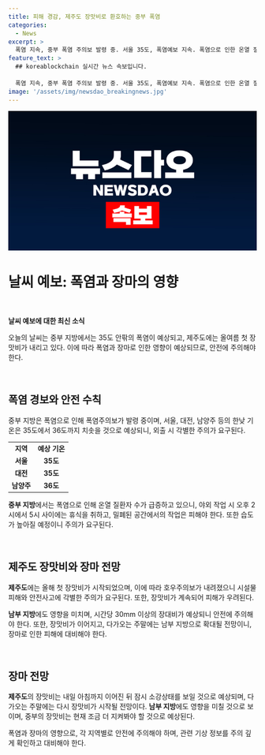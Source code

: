 ```yaml
---
title: 피해 경감, 제주도 장맛비로 환호하는 중부 폭염
categories:
  - News
excerpt: >
  폭염 지속, 중부 폭염 주의보 발령 중. 서울 35도, 폭염예보 지속. 폭염으로 인한 온열 질환자 급증, 사망자 2명 발생. 장맛비 시작, 제주도 호우주의보. 시간당 30mm 이상의 장대비 예상. 제주도 최고 150mm 이상 호우 예보, 장마 소강 상태 예상. 장마 확대, 남부까지 영향. 중부 장맛비 예상, 이달 말쯤 시작 예상.
feature_text: >
  ## koreablockchain 실시간 뉴스 속보입니다.

  폭염 지속, 중부 폭염 주의보 발령 중. 서울 35도, 폭염예보 지속. 폭염으로 인한 온열 질환자 급증, 사망자 2명 발생. 장맛비 시작, 제주도 호우주의보. 시간당 30mm 이상의 장대비 예상. 제주도 최고 150mm 이상 호우 예보, 장마 소강 상태 예상. 장마 확대, 남부까지 영향. 중부 장맛비 예상, 이달 말쯤 시작 예상.
image: '/assets/img/newsdao_breakingnews.jpg'
---
```


<p><img src="/assets/img/newsdao_breakingnews.jpg" alt="koreablockchain 속보" /></p>

<h1>날씨 예보: 폭염과 장마의 영향</h1>

<p data-ke-size="size16">&nbsp;</p>

<p><b>날씨 예보에 대한 최신 소식</b></p>

<p>오늘의 날씨는 중부 지방에서는 35도 안팎의 폭염이 예상되고, 제주도에는 올여름 첫 장맛비가 내리고 있다. 이에 따라 폭염과 장마로 인한 영향이 예상되므로, 안전에 주의해야 한다.</p>

<p data-ke-size="size16">&nbsp;</p>

<h2>폭염 경보와 안전 수칙</h2>

<p>중부 지방은 폭염으로 인해 폭염주의보가 발령 중이며, 서울, 대전, 남양주 등의 한낮 기온은 35도에서 36도까지 치솟을 것으로 예상되니, 외출 시 각별한 주의가 요구된다.</p>

<table>
    <tbody>
        <tr>
            <td style="text-align: center; height: 17px;"><b>지역</b></td>
            <td style="text-align: center; height: 17px;"><b>예상 기온</b></td>
        </tr>
        <tr>
            <td style="text-align: center; height: 17px;"><b>서울</b></td>
            <td style="text-align: center; height: 17px;"><b>35도</b></td>
        </tr>
        <tr>
            <td style="text-align: center; height: 17px;"><b>대전</b></td>
            <td style="text-align: center; height: 17px;"><b>35도</b></td>
        </tr>
        <tr>
            <td style="text-align: center; height: 17px;"><b>남양주</b></td>
            <td style="text-align: center; height: 17px;"><b>36도</b></td>
        </tr>
    </tbody>
</table>

<p><b>중부 지방</b>에서는 폭염으로 인해 온열 질환자 수가 급증하고 있으니, 야외 작업 시 오후 2시에서 5시 사이에는 휴식을 취하고, 밀폐된 공간에서의 작업은 피해야 한다. 또한 습도가 높아질 예정이니 주의가 요구된다.</p>

<p data-ke-size="size16">&nbsp;</p>

<h2>제주도 장맛비와 장마 전망</h2>

<p><b>제주도</b>에는 올해 첫 장맛비가 시작되었으며, 이에 따라 호우주의보가 내려졌으니 시설물 피해와 안전사고에 각별한 주의가 요구된다. 또한, 장맛비가 계속되어 피해가 우려된다.</p>

<p><b>남부 지방</b>에도 영향을 미치며, 시간당 30mm 이상의 장대비가 예상되니 안전에 주의해야 한다. 또한, 장맛비가 이어지고, 다가오는 주말에는 남부 지방으로 확대될 전망이니, 장마로 인한 피해에 대비해야 한다.</p>

<p data-ke-size="size16">&nbsp;</p>

<h2>장마 전망</h2>

<p><b>제주도</b>의 장맛비는 내일 아침까지 이어진 뒤 잠시 소강상태를 보일 것으로 예상되며, 다가오는 주말에는 다시 장맛비가 시작될 전망이다. <b>남부 지방</b>에도 영향을 미칠 것으로 보이며, 중부의 장맛비는 현재 조금 더 지켜봐야 할 것으로 예상된다.</p>

<p>폭염과 장마의 영향으로, 각 지역별로 안전에 주의해야 하며, 관련 기상 정보를 주의 깊게 확인하고 대비해야 한다.</p>

<p data-ke-size="size16">&nbsp;</p>

